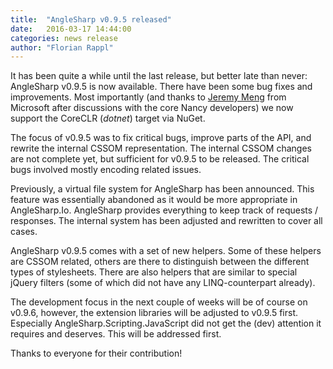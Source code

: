 ```yaml
---
title:  "AngleSharp v0.9.5 released"
date:   2016-03-17 14:44:00
categories: news release
author: "Florian Rappl"
---
```

It has been quite a while until the last release, but better late than never: AngleSharp v0.9.5 is now available. There have been some bug fixes and improvements. Most importantly (and thanks to [Jeremy Meng](https://github.com/jeremymeng) from Microsoft after discussions with the core Nancy developers) we now support the CoreCLR (*dotnet*) target via NuGet.

The focus of v0.9.5 was to fix critical bugs, improve parts of the API, and rewrite the internal CSSOM representation. The internal CSSOM changes are not complete yet, but sufficient for v0.9.5 to be released. The critical bugs involved mostly encoding related issues.

Previously, a virtual file system for AngleSharp has been announced. This feature was essentially abandoned as it would be more appropriate in AngleSharp.Io. AngleSharp provides everything to keep track of requests / responses. The internal system has been adjusted and rewritten to cover all cases.

AngleSharp v0.9.5 comes with a set of new helpers. Some of these helpers are CSSOM related, others are there to distinguish between the different types of stylesheets. There are also helpers that are similar to special jQuery filters (some of which did not have any LINQ-counterpart already).

The development focus in the next couple of weeks will be of course on v0.9.6, however, the extension libraries will be adjusted to v0.9.5 first. Especially AngleSharp.Scripting.JavaScript did not get the (dev) attention it requires and deserves. This will be addressed first.

Thanks to everyone for their contribution!